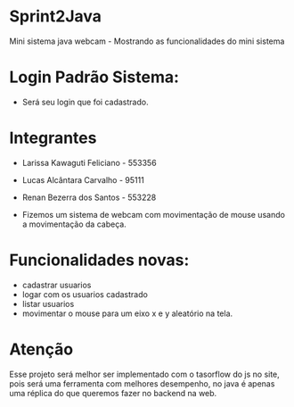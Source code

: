 
# Sprint2Java
Mini sistema java webcam - Mostrando as funcionalidades do mini sistema


# Login Padrão Sistema:
  * Será seu login que foi cadastrado.

# Integrantes

* Larissa Kawaguti Feliciano - 553356
* Lucas Alcântara Carvalho - 95111
* Renan Bezerra dos Santos - 553228

* Fizemos um sistema de webcam com movimentação de mouse usando a movimentação da cabeça.

# Funcionalidades novas:
  * cadastrar usuarios
  * logar com os usuarios cadastrado
  * listar usuarios
  * movimentar o mouse para um eixo x e y aleatório na tela.

# Atenção
  Esse projeto será melhor ser implementado com o tasorflow do js no site, pois será uma ferramenta com melhores desempenho, no java é apenas uma réplica do que queremos fazer no backend na web.

